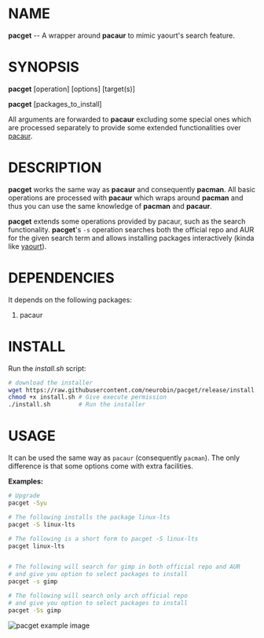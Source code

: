 # NAME

**pacget** -- A wrapper around **pacaur** to mimic yaourt's search feature.

# SYNOPSIS

**pacget** \[operation] \[options] \[target(s)]

**pacget** \[packages_to_install]

All arguments are forwarded to **pacaur** excluding some special ones which are processed separately to provide some extended functionalities over [pacaur](https://github.com/rmarquis/pacaur).

# DESCRIPTION

**pacget** works the same way as **pacaur** and consequently **pacman**. All basic operations are processed with **pacaur** which wraps around **pacman** and thus you can use the same knowledge of **pacman** and **pacaur**.

**pacget** extends some operations provided by pacaur, such as the search functionality. **pacget**'s `-s` operation searches both the official repo and AUR for the given search term and allows installing packages interactively (kinda like [yaourt](https://github.com/archlinuxfr/yaourt)).

# DEPENDENCIES

It depends on the following packages:

1. pacaur

# INSTALL

Run the *install.sh* script:

```bash
# download the installer
wget https://raw.githubusercontent.com/neurobin/pacget/release/install.sh -O install.sh
chmod +x install.sh # Give execute permission
./install.sh        # Run the installer
```

# USAGE

It can be used the same way as `pacaur` (consequently `pacman`). The only difference is that some options come with extra facilities.

**Examples:**

```bash
# Upgrade
pacget -Syu

# The following installs the package linux-lts
pacget -S linux-lts

# The following is a short form to pacget -S linux-lts
pacget linux-lts


# The following will search for gimp in both official repo and AUR
# and give you option to select packages to install
pacget -s gimp

# The following will search only arch official repo
# and give you option to select packages to install
pacget -Ss gimp
```

![pacget example image](https://neurobin.org/img/pacget-ex.png)

